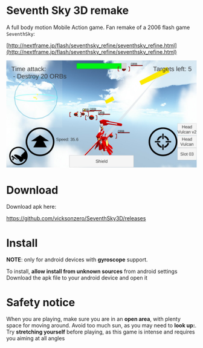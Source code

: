 # Seventh Sky 3D remake

A full body motion Mobile Action game. Fan remake of a 2006 flash game `SeventhSky`: 

[http://nextframe.jp/flash/seventhsky_refine/seventhsky_refine.html](http://nextframe.jp/flash/seventhsky_refine/seventhsky_refine.html)


![Screenshot. A red and white feminine mech flying in the sky, with a few orb-shaped enemies in the background][screenshot1]

# Download

Download apk here:

https://github.com/vicksonzero/SeventhSky3D/releases

# Install

**NOTE**: only for android devices with **gyroscope** support.

To install, **allow install from unknown sources** from android settings
Download the apk file to your android device and open it

# Safety notice

When you are playing, make sure you are in an **open area**, with plenty space for moving around.
Avoid too much sun, as you may need to **look up:**.
Try **stretching yourself** before playing, as this game is intense and requires you aiming at all angles



[screenshot1]: https://github.com/vicksonzero/SeventhSky3D/blob/master/screenshots/20161001235444_p.jpg
